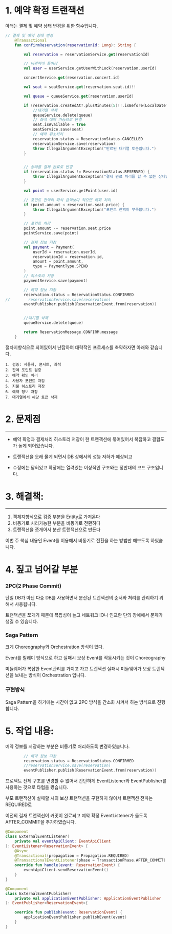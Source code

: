 # 1. 예약 확정 트랜잭션

아래는 결제 및 예약 상태 변경을 위한 함수입니다.

```kotlin
// 결제 및 예약 상태 변경
    @Transactional
    fun confirmReservation(reservationId: Long): String {

        val reservation = reservationService.get(reservationId)

        // 비관락이 들어감
        val user = userService.getUserWithLock(reservation.userId)

        concertService.get(reservation.concert.id)

        val seat = seatService.get(reservation.seat.id)!!

        val queue = queueService.get(reservation.userId)

        if (reservation.createdAt?.plusMinutes(5)!!.isBefore(LocalDateTime.now())) {
            //대기열 삭제
            queueService.delete(queue)
            // 좌석 예약 가능으로 변경
            seat.isAvailable = true
            seatService.save(seat)
            // 예약 취소처리
            reservation.status = ReservationStatus.CANCELLED
            reservationService.save(reservation)
            throw IllegalArgumentException("만료된 대기열 토큰입니다.")
        }


        // 상태를 결제 완료로 변경
        if (reservation.status != ReservationStatus.RESERVED) {
            throw IllegalArgumentException("결제 완료 처리를 할 수 없는 상태입니다.")
        }

        val point = userService.getPoint(user.id)

        // 포인트 잔액이 좌석 금액보다 적으면 예외 처리
        if (point.amount < reservation.seat.price) {
            throw IllegalArgumentException("포인트 잔액이 부족합니다.")
        }

        // 포인트 차감
        point.amount -= reservation.seat.price
        pointService.save(point)

        // 결제 정보 저장
        val payment = Payment(
            userId = reservation.userId,
            reservationId = reservation.id,
            amount = point.amount,
            type = PaymentType.SPEND
        )
        // 히스토리 저장
        paymentService.save(payment)

        // 예약 정보 저장
        reservation.status = ReservationStatus.CONFIRMED
//        reservationService.save(reservation)
        eventPublisher.publish(ReservationEvent.from(reservation))


        //대기열 삭제
        queueService.delete(queue)

        return ReservationMessage.CONFIRM.message
    }
```

절차지향식으로 되어있어서 난잡하여 대략적인 프로세스를 축약하자면 아래와 같습니다.
```
1. 검증: 사용자, 콘서트, 좌석
2. 잔여 포인트 검증
3. 예약 확인 처리
4. 사용자 포인트 차감
5. 지불 히스토리 저장
6. 예약 정보 저장
7. 대기열에서 해당 토큰 삭제
```

# 2. 문제점

---


- 예약 확정과 결제처리 히스토리 저장이 한 트랜잭션에 묶여있어서 복잡하고 결합도가 높게 되어있습니다.

- 트랜잭션을 오래 물게 되면서 DB 상에서의 성능 저하가 예상되고

- 수정에는 닫혀있고 확장에는 열려있는 이상적인 구조와는 정반대의 코드 구조입니다.


# 3. 해결책:

---

1. 객체지향식으로 검증 부분을 Entity로 가져온다
2. 비동기로 처리가능한 부분을 비동기로 전환하다
3. 트랜잭션을 쪼개어서 분산 트랜잭션으로 만든다

이번 주 핵심 내용인 Event를 이용해서 비동기로 전환을 하는 방법만 해보도록 하였습니다.

# 4. 짚고 넘어갈 부분

### 2PC(2 Phase Commit)

단일 DB가 아닌 다중 DB를 사용하면서 분산된 트랜잭션의 순서와 처리를 관리하기 위해서 사용됩니다.

트랜잭션을 쪼개기 때문에 복잡성이 늘고 네트워크 IO나 인프란 단의 장애에서 문제가 생길 수 있습니다.

### Saga Pattern

크게 Choreography와 Orchestration 방식이 있다.

Event를 릴레이 방식으로 하고 실패시 보상 Event를 작동시키는 것이 Choreography

미들웨어가 복잡한 Event관리를 가지고 가고 트랜잭션 실패시 미들웨어가 보상 트랜잭션을 보내는 방식이 Orchestration 입니다.


### 구현방식

Saga Pattern을 하기에는 시간이 없고 2PC 방식을 간소화 시켜서 하는 방식으로 진행합니다.



# 5. 작업 내용:


예약 정보를 저장하는 부분은 비동기로 처리하도록 변경하였습니다.


```kotlin
        // 예약 정보 저장
        reservation.status = ReservationStatus.CONFIRMED
        //reservationService.save(reservation)
        eventPublisher.publish(ReservationEvent.from(reservation))
```

프로젝트 전체 구조를 변경할 수 없어서 간단하게 EventListener와 EventPublisher를 사용하는 것으로 타협을 봤습니다.

부모 트랜잭션이 실패할 시의 보상 트랜잭션을 구현하지 않아서 트랜잭션 전파는 REQUIRED로 

이전의 결재 트랜잭션이 커밋이 완료되고 예약 확정 EventListener가 돌도록 AFTER_COMMIT을 추가하였습니다.
```kotlin
@Component
class ExternalEventListener(
    private val eventApiClient: EventApiClient
): EventListener<ReservationEvent> {
    @Async
    @Transactional(propagation = Propagation.REQUIRED)
    @TransactionalEventListener(phase = TransactionPhase.AFTER_COMMIT)
    override fun handle(event: ReservationEvent) {
        eventApiClient.sendReservationEvent()
    }
}
```

```kotlin
@Component
class ExternalEventPublisher(
    private val applicationEventPublisher: ApplicationEventPublisher
): EventPublisher<ReservationEvent>{

    override fun publish(event: ReservationEvent) {
        applicationEventPublisher.publishEvent(event)
    }
}
```



